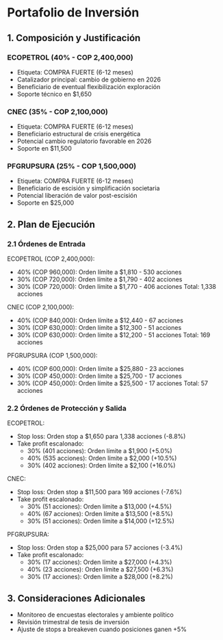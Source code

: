 # Portafolio de Inversión

## 1. Composición y Justificación

### ECOPETROL (40% - COP 2,400,000)
- Etiqueta: COMPRA FUERTE (6-12 meses)
- Catalizador principal: cambio de gobierno en 2026
- Beneficiario de eventual flexibilización exploración
- Soporte técnico en $1,650

### CNEC (35% - COP 2,100,000)
- Etiqueta: COMPRA FUERTE (6-12 meses)
- Beneficiario estructural de crisis energética
- Potencial cambio regulatorio favorable en 2026
- Soporte en $11,500

### PFGRUPSURA (25% - COP 1,500,000)
- Etiqueta: COMPRA FUERTE (6-12 meses)
- Beneficiario de escisión y simplificación societaria
- Potencial liberación de valor post-escisión
- Soporte en $25,000

## 2. Plan de Ejecución

### 2.1 Órdenes de Entrada

ECOPETROL (COP 2,400,000):
- 40% (COP 960,000): Orden límite a $1,810 - 530 acciones
- 30% (COP 720,000): Orden límite a $1,790 - 402 acciones
- 30% (COP 720,000): Orden límite a $1,770 - 406 acciones
Total: 1,338 acciones

CNEC (COP 2,100,000):
- 40% (COP 840,000): Orden límite a $12,440 - 67 acciones
- 30% (COP 630,000): Orden límite a $12,300 - 51 acciones
- 30% (COP 630,000): Orden límite a $12,200 - 51 acciones
Total: 169 acciones

PFGRUPSURA (COP 1,500,000):
- 40% (COP 600,000): Orden límite a $25,880 - 23 acciones
- 30% (COP 450,000): Orden límite a $25,700 - 17 acciones
- 30% (COP 450,000): Orden límite a $25,500 - 17 acciones
Total: 57 acciones

### 2.2 Órdenes de Protección y Salida

ECOPETROL:
- Stop loss: Orden stop a $1,650 para 1,338 acciones (-8.8%)
- Take profit escalonado:
  * 30% (401 acciones): Orden límite a $1,900 (+5.0%)
  * 40% (535 acciones): Orden límite a $2,000 (+10.5%)
  * 30% (402 acciones): Orden límite a $2,100 (+16.0%)

CNEC:
- Stop loss: Orden stop a $11,500 para 169 acciones (-7.6%)
- Take profit escalonado:
  * 30% (51 acciones): Orden límite a $13,000 (+4.5%)
  * 40% (67 acciones): Orden límite a $13,500 (+8.5%)
  * 30% (51 acciones): Orden límite a $14,000 (+12.5%)

PFGRUPSURA:
- Stop loss: Orden stop a $25,000 para 57 acciones (-3.4%)
- Take profit escalonado:
  * 30% (17 acciones): Orden límite a $27,000 (+4.3%)
  * 40% (23 acciones): Orden límite a $27,500 (+6.3%)
  * 30% (17 acciones): Orden límite a $28,000 (+8.2%)

## 3. Consideraciones Adicionales

- Monitoreo de encuestas electorales y ambiente político
- Revisión trimestral de tesis de inversión
- Ajuste de stops a breakeven cuando posiciones ganen +5%
